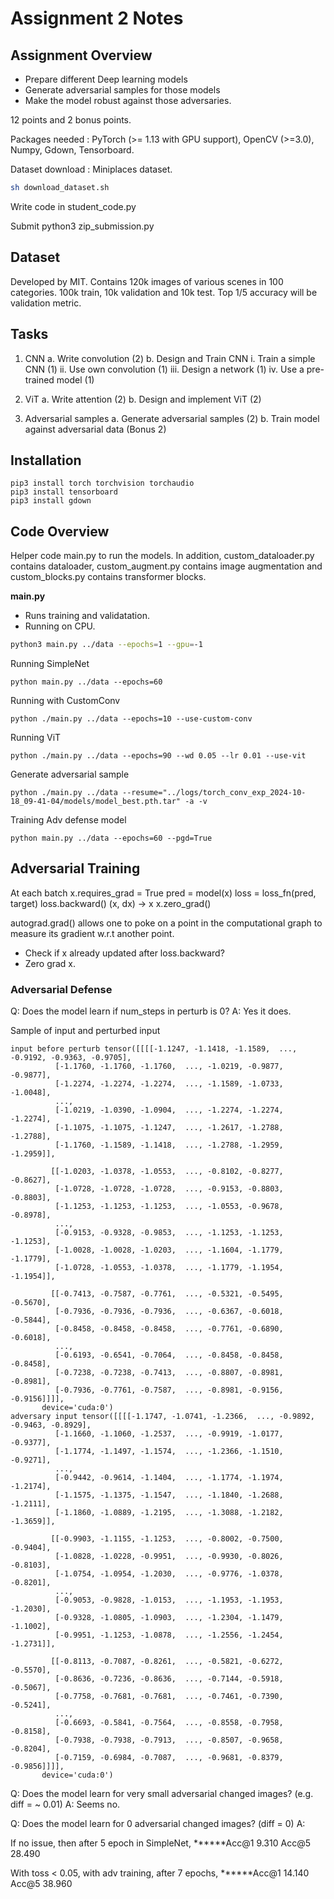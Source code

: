 # Assignment 2 Notes

## Assignment Overview 
* Prepare different Deep learning models 
* Generate adversarial samples for those models 
* Make the model robust against those adversaries. 

12 points and 2 bonus points. 

Packages needed : PyTorch (>= 1.13 with GPU support), OpenCV (>=3.0), Numpy, Gdown, Tensorboard. 

Dataset download : Miniplaces dataset.  
```sh
sh download_dataset.sh
```

Write code in student_code.py

Submit 
python3 zip_submission.py

## Dataset

Developed by MIT. Contains 120k images of various scenes in 100 categories. 100k train, 10k validation and 10k test. Top 1/5 accuracy will be validation metric. 

## Tasks

1. CNN
  a. Write convolution (2)
  b. Design and Train CNN 
    i. Train a simple CNN (1)
    ii. Use own convolution (1)
    iii. Design a network (1)
    iv. Use a pre-trained model (1) 

2. ViT
  a. Write attention (2)
  b. Design and implement ViT (2) 

3. Adversarial samples
  a. Generate adversarial samples (2)
  b. Train model against adversarial data (Bonus 2)

## Installation

```
pip3 install torch torchvision torchaudio
pip3 install tensorboard
pip3 install gdown
```

## Code Overview 

Helper code main.py to run the models. In addition, custom_dataloader.py contains dataloader, custom_augment.py contains image augmentation and custom_blocks.py contains transformer blocks.

**main.py** 
* Runs training and validatation. 
* Running on CPU. 
```sh
python3 main.py ../data --epochs=1 --gpu=-1
```

Running SimpleNet
```
python main.py ../data --epochs=60
```

Running with CustomConv

```
python ./main.py ../data --epochs=10 --use-custom-conv
```

Running ViT
```
python ./main.py ../data --epochs=90 --wd 0.05 --lr 0.01 --use-vit
```

Generate adversarial sample 
```
python ./main.py ../data --resume="../logs/torch_conv_exp_2024-10-18_09-41-04/models/model_best.pth.tar" -a -v
```

Training Adv defense model 
```
python main.py ../data --epochs=60 --pgd=True
```

## Adversarial Training
At each batch
  x.requires_grad = True
  pred = model(x)
  loss = loss_fn(pred, target)
  loss.backward()
  (x, dx) -> x
  x.zero_grad()

autograd.grad() allows one to poke on a point in the computational graph to measure its gradient w.r.t another point. 

* Check if x already updated after loss.backward?
* Zero grad x. 

### Adversarial Defense

Q: Does the model learn if num_steps in perturb is 0?
A: Yes it does. 

Sample of input and perturbed input
```
input before perturb tensor([[[[-1.1247, -1.1418, -1.1589,  ..., -0.9192, -0.9363, -0.9705],
          [-1.1760, -1.1760, -1.1760,  ..., -1.0219, -0.9877, -0.9877],
          [-1.2274, -1.2274, -1.2274,  ..., -1.1589, -1.0733, -1.0048],
          ...,
          [-1.0219, -1.0390, -1.0904,  ..., -1.2274, -1.2274, -1.2274],
          [-1.1075, -1.1075, -1.1247,  ..., -1.2617, -1.2788, -1.2788],
          [-1.1760, -1.1589, -1.1418,  ..., -1.2788, -1.2959, -1.2959]],

         [[-1.0203, -1.0378, -1.0553,  ..., -0.8102, -0.8277, -0.8627],
          [-1.0728, -1.0728, -1.0728,  ..., -0.9153, -0.8803, -0.8803],
          [-1.1253, -1.1253, -1.1253,  ..., -1.0553, -0.9678, -0.8978],
          ...,
          [-0.9153, -0.9328, -0.9853,  ..., -1.1253, -1.1253, -1.1253],
          [-1.0028, -1.0028, -1.0203,  ..., -1.1604, -1.1779, -1.1779],
          [-1.0728, -1.0553, -1.0378,  ..., -1.1779, -1.1954, -1.1954]],

         [[-0.7413, -0.7587, -0.7761,  ..., -0.5321, -0.5495, -0.5670],
          [-0.7936, -0.7936, -0.7936,  ..., -0.6367, -0.6018, -0.5844],
          [-0.8458, -0.8458, -0.8458,  ..., -0.7761, -0.6890, -0.6018],
          ...,
          [-0.6193, -0.6541, -0.7064,  ..., -0.8458, -0.8458, -0.8458],
          [-0.7238, -0.7238, -0.7413,  ..., -0.8807, -0.8981, -0.8981],
          [-0.7936, -0.7761, -0.7587,  ..., -0.8981, -0.9156, -0.9156]]]],
       device='cuda:0')
adversary input tensor([[[[-1.1747, -1.0741, -1.2366,  ..., -0.9892, -0.9463, -0.8929],
          [-1.1660, -1.1060, -1.2537,  ..., -0.9919, -1.0177, -0.9377],
          [-1.1774, -1.1497, -1.1574,  ..., -1.2366, -1.1510, -0.9271],
          ...,
          [-0.9442, -0.9614, -1.1404,  ..., -1.1774, -1.1974, -1.2174],
          [-1.1575, -1.1375, -1.1547,  ..., -1.1840, -1.2688, -1.2111],
          [-1.1860, -1.0889, -1.2195,  ..., -1.3088, -1.2182, -1.3659]],

         [[-0.9903, -1.1155, -1.1253,  ..., -0.8002, -0.7500, -0.9404],
          [-1.0828, -1.0228, -0.9951,  ..., -0.9930, -0.8026, -0.8103],
          [-1.0754, -1.0954, -1.2030,  ..., -0.9776, -1.0378, -0.8201],
          ...,
          [-0.9053, -0.9828, -1.0153,  ..., -1.1953, -1.1953, -1.2030],
          [-0.9328, -1.0805, -1.0903,  ..., -1.2304, -1.1479, -1.1002],
          [-0.9951, -1.1253, -1.0878,  ..., -1.2556, -1.2454, -1.2731]],

         [[-0.8113, -0.7087, -0.8261,  ..., -0.5821, -0.6272, -0.5570],
          [-0.8636, -0.7236, -0.8636,  ..., -0.7144, -0.5918, -0.5067],
          [-0.7758, -0.7681, -0.7681,  ..., -0.7461, -0.7390, -0.5241],
          ...,
          [-0.6693, -0.5841, -0.7564,  ..., -0.8558, -0.7958, -0.8158],
          [-0.7938, -0.7938, -0.7913,  ..., -0.8507, -0.9658, -0.8204],
          [-0.7159, -0.6984, -0.7087,  ..., -0.9681, -0.8379, -0.9856]]]],
       device='cuda:0')
```

Q: Does the model learn for very small adversarial changed images? (e.g. diff = ~ 0.01)
A: Seems no.

Q: Does the model learn for 0 adversarial changed images? (diff = 0)
A: 

If no issue, then after 5 epoch in SimpleNet,
******Acc@1 9.310 Acc@5 28.490

With toss < 0.05, with adv training, after 7 epochs,
******Acc@1 14.140 Acc@5 38.960